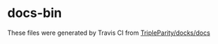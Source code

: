# docs-bin

These files were generated by Travis CI from [TripleParity/docks/docs](https://github.com/TripleParity/docks/tree/final/docs)
